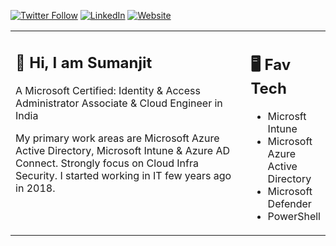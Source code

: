 [![Twitter Follow](https://img.shields.io/badge/Twitter-1DA1F2?style=for-the-badge&logo=twitter&logoColor=white)](https://twitter.com/sumanjit092/)  [![LinkedIn](https://img.shields.io/badge/LinkedIn-0077B5?style=for-the-badge&logo=linkedin&logoColor=white)](https://www.linkedin.com/in/sumanjit092/)  [![Website](https://img.shields.io/badge/website-000000?style=for-the-badge&logo=About.me&logoColor=white)](https://www.insigniadynamic.com)


<table><tr><td valign="top" width="75%">

## 👋 Hi, I am Sumanjit

A Microsoft Certified: Identity & Access Administrator Associate & Cloud Engineer in India

My primary work areas are Microsoft Azure Active Directory, Microsoft Intune & Azure AD Connect. Strongly focus on Cloud Infra Security. I started working in IT few years ago in 2018.

</td><td valign="top" width="25%">

## 🖥️ Fav Tech

- Microsft Intune
- Microsoft Azure Active Directory
- Microsoft Defender
- PowerShell

</tr></tr></table> 

<!---
sumanjit-pan/sumanjit-pan is a ✨ special ✨ repository because its `README.md` (this file) appears on your GitHub profile.
You can click the Preview link to take a look at your changes.
--->

